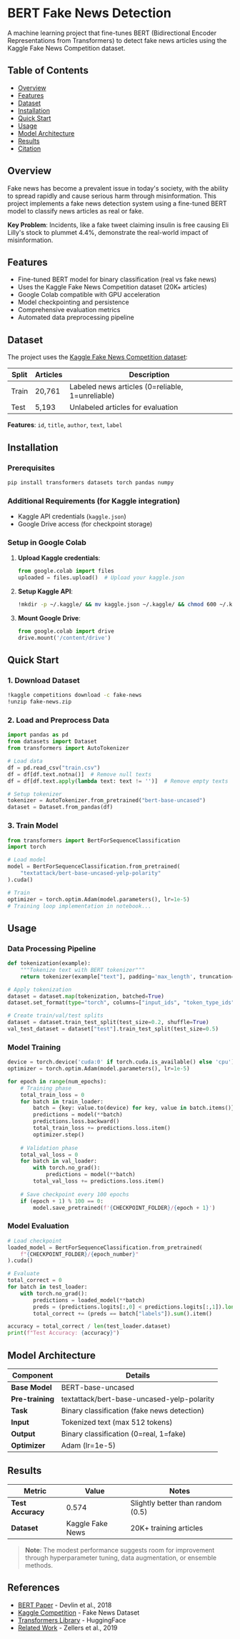 # BERT Fake News Detection

A machine learning project that fine-tunes BERT (Bidirectional Encoder Representations from Transformers) to detect fake news articles using the Kaggle Fake News Competition dataset.

## Table of Contents

- [Overview](#overview)
- [Features](#features)
- [Dataset](#dataset)
- [Installation](#installation)
- [Quick Start](#quick-start)
- [Usage](#usage)
- [Model Architecture](#model-architecture)
- [Results](#results)
- [Citation](#citation)

## Overview

Fake news has become a prevalent issue in today's society, with the ability to spread rapidly and cause serious harm through misinformation. This project implements a fake news detection system using a fine-tuned BERT model to classify news articles as real or fake.

**Key Problem**: Incidents, like a fake tweet claiming insulin is free causing Eli Lilly's stock to plummet 4.4%, demonstrate the real-world impact of misinformation.

## Features

- Fine-tuned BERT model for binary classification (real vs fake news)
- Uses the Kaggle Fake News Competition dataset (20K+ articles)
- Google Colab compatible with GPU acceleration
- Model checkpointing and persistence
- Comprehensive evaluation metrics
- Automated data preprocessing pipeline

## Dataset

The project uses the [Kaggle Fake News Competition dataset](https://www.kaggle.com/competitions/fake-news):

| Split | Articles | Description |
|-------|----------|-------------|
| Train | 20,761 | Labeled news articles (0=reliable, 1=unreliable) |
| Test | 5,193 | Unlabeled articles for evaluation |

**Features**: `id`, `title`, `author`, `text`, `label`

## Installation

### Prerequisites

```bash
pip install transformers datasets torch pandas numpy
```

### Additional Requirements (for Kaggle integration)
- Kaggle API credentials (`kaggle.json`)
- Google Drive access (for checkpoint storage)

### Setup in Google Colab

1. **Upload Kaggle credentials**:
   ```python
   from google.colab import files
   uploaded = files.upload()  # Upload your kaggle.json
   ```

2. **Setup Kaggle API**:
   ```bash
   !mkdir -p ~/.kaggle/ && mv kaggle.json ~/.kaggle/ && chmod 600 ~/.kaggle/kaggle.json
   ```

3. **Mount Google Drive**:
   ```python
   from google.colab import drive
   drive.mount('/content/drive')
   ```

## Quick Start

### 1. Download Dataset
```bash
!kaggle competitions download -c fake-news
!unzip fake-news.zip
```

### 2. Load and Preprocess Data
```python
import pandas as pd
from datasets import Dataset
from transformers import AutoTokenizer

# Load data
df = pd.read_csv("train.csv")
df = df[df.text.notna()]  # Remove null texts
df = df[df.text.apply(lambda text: text != '')]  # Remove empty texts

# Setup tokenizer
tokenizer = AutoTokenizer.from_pretrained("bert-base-uncased")
dataset = Dataset.from_pandas(df)
```

### 3. Train Model
```python
from transformers import BertForSequenceClassification
import torch

# Load model
model = BertForSequenceClassification.from_pretrained(
    "textattack/bert-base-uncased-yelp-polarity"
).cuda()

# Train
optimizer = torch.optim.Adam(model.parameters(), lr=1e-5)
# Training loop implementation in notebook...
```

## Usage

### Data Processing Pipeline

```python
def tokenization(example):
    """Tokenize text with BERT tokenizer"""
    return tokenizer(example["text"], padding='max_length', truncation=True)

# Apply tokenization
dataset = dataset.map(tokenization, batched=True)
dataset.set_format(type="torch", columns=["input_ids", "token_type_ids", "attention_mask", "labels"])

# Create train/val/test splits
dataset = dataset.train_test_split(test_size=0.2, shuffle=True)
val_test_dataset = dataset["test"].train_test_split(test_size=0.5)
```

### Model Training

```python
device = torch.device('cuda:0' if torch.cuda.is_available() else 'cpu')
optimizer = torch.optim.Adam(model.parameters(), lr=1e-5)

for epoch in range(num_epochs):
    # Training phase
    total_train_loss = 0
    for batch in train_loader:
        batch = {key: value.to(device) for key, value in batch.items()}
        predictions = model(**batch)
        predictions.loss.backward()
        total_train_loss += predictions.loss.item()
        optimizer.step()
    
    # Validation phase
    total_val_loss = 0
    for batch in val_loader:
        with torch.no_grad():
            predictions = model(**batch)
        total_val_loss += predictions.loss.item()
    
    # Save checkpoint every 100 epochs
    if (epoch + 1) % 100 == 0:
        model.save_pretrained(f'{CHECKPOINT_FOLDER}/{epoch + 1}')
```

### Model Evaluation

```python
# Load checkpoint
loaded_model = BertForSequenceClassification.from_pretrained(
    f"{CHECKPOINT_FOLDER}/{epoch_number}"
).cuda()

# Evaluate
total_correct = 0
for batch in test_loader:
    with torch.no_grad():
        predictions = loaded_model(**batch)
        preds = (predictions.logits[:,0] < predictions.logits[:,1]).long()
        total_correct += (preds == batch["labels"]).sum().item()

accuracy = total_correct / len(test_loader.dataset)
print(f"Test Accuracy: {accuracy}")
```

## Model Architecture

| Component | Details |
|-----------|---------|
| **Base Model** | BERT-base-uncased |
| **Pre-training** | textattack/bert-base-uncased-yelp-polarity |
| **Task** | Binary classification (fake news detection) |
| **Input** | Tokenized text (max 512 tokens) |
| **Output** | Binary classification (0=real, 1=fake) |
| **Optimizer** | Adam (lr=1e-5) |

## Results

| Metric | Value | Notes |
|--------|-------|-------|
| **Test Accuracy** | 0.574 | Slightly better than random (0.5) |
| **Dataset** | Kaggle Fake News | 20K+ training articles |

> **Note**: The modest performance suggests room for improvement through hyperparameter tuning, data augmentation, or ensemble methods.

## References

- [BERT Paper](http://arxiv.org/abs/1810.04805) - Devlin et al., 2018
- [Kaggle Competition](https://kaggle.com/competitions/fake-news) - Fake News Dataset
- [Transformers Library](https://huggingface.co/transformers/) - HuggingFace
- [Related Work](https://doi.org/10.48550/arXiv.1905.12616) - Zellers et al., 2019
